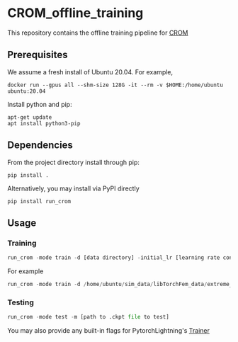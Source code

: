 # CROM_offline_training

This repository contains the offline training pipeline for [CROM](https://arxiv.org/abs/2206.02607#:~:text=CROM%3A%20Continuous%20Reduced%2DOrder%20Modeling%20of%20PDEs%20Using%20Implicit%20Neural%20Representations,-Peter%20Yichen%20Chen&text=The%20excessive%20runtime%20of%20high,%2Dorder%20modeling%20(ROM).)

## Prerequisites
We assume a fresh install of Ubuntu 20.04. For example,

```
docker run --gpus all --shm-size 128G -it --rm -v $HOME:/home/ubuntu ubuntu:20.04
```

Install python and pip:
```
apt-get update
apt install python3-pip
```

## Dependencies
From the project directory install through pip:

```
pip install .
```

Alternatively, you may install via PyPI directly

```
pip install run_crom
```


## Usage

### Training

```python
run_crom -mode train -d [data directory] -initial_lr [learning rate constant] -epo [epoch sequence] -lr [learning rate scaling sequence] -batch_size [batch size] -lbl [label length] -scale_mlp [network width scale] -ks [kernel size] -strides [stride size] [-siren_dec] [-dec_omega_0 [decoder siren omega]] [-siren_enc] [-enc_omega_0 [encoder siren omega]] 
```

For example 

```python
run_crom -mode train -d /home/ubuntu/sim_data/libTorchFem_data/extreme_pig/test_tension011_pig_long_l-0.01_p2d -lbl 6 -lr 1 0.1 0.05 0.02 0.01 -epo 3000 3000 3000 3000 3000 -siren_dec -batch_size 4 -scale_mlp 64 -dec_omega_0 30 --gpus 1
```

### Testing

```python
run_crom -mode test -m [path to .ckpt file to test]
```

You may also provide any built-in flags for PytorchLightning's [Trainer](https://pytorch-lightning.readthedocs.io/en/stable/common/trainer.html#trainer-flags)
